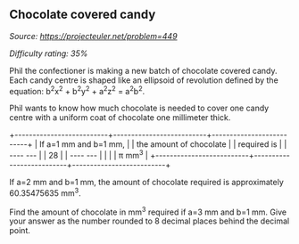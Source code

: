 Chocolate covered candy
-----------------------

*Source: https://projecteuler.net/problem=449*


*Difficulty rating: 35%*

Phil the confectioner is making a new batch of chocolate covered candy.
Each candy centre is shaped like an ellipsoid of revolution defined by
the equation: b<sup>2</sup>x<sup>2</sup> + b<sup>2</sup>y<sup>2</sup> + a<sup>2</sup>z<sup>2</sup> = a<sup>2</sup>b<sup>2</sup>.

Phil wants to know how much chocolate is needed to cover one candy
centre with a uniform coat of chocolate one millimeter thick.

+--------------------------+--------------------------+--------------------------+
| If a=1 mm and b=1 mm,    |
| the amount of chocolate  |
| required is              |
|   ---- ---               |
|   28                     |
|   ---- ---               |
|                          |
| π mm<sup>3</sup>                  |
+--------------------------+--------------------------+--------------------------+

If a=2 mm and b=1 mm, the amount of chocolate required is approximately
60.35475635 mm<sup>3</sup>.

Find the amount of chocolate in mm<sup>3</sup> required if a=3 mm and b=1 mm.
Give your answer as the number rounded to 8 decimal places behind the
decimal point.
